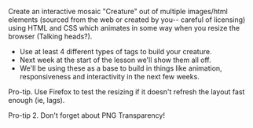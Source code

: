 Create an interactive mosaic "Creature" out of multiple images/html elements (sourced from the web or created by you-- careful of licensing) using HTML and CSS which animates in some way when you resize the browser (Talking heads?).

* Use at least 4 different types of tags to build your creature.
* Next week at the start of the lesson we'll show them all off.
* We'll be using these as a base to build in things like animation, responsiveness and interactivity in the next few weeks.

Pro-tip. Use Firefox to test the resizing if it doesn't refresh the layout fast enough (ie, lags).

Pro-tip 2. Don't forget about PNG Transparency!